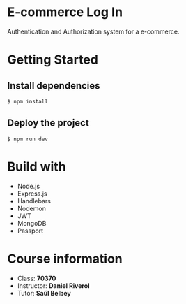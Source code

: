 # E-commerce Log In

Authentication and Authorization system for a e-commerce.

# Getting Started

## Install dependencies

```
$ npm install
```

## Deploy the project

```
$ npm run dev
```

# Build with

- Node.js
- Express.js
- Handlebars
- Nodemon
- JWT
- MongoDB
- Passport

# Course information

- Class: **70370**
- Instructor: **Daniel Riverol**
- Tutor: **Saúl Belbey**
